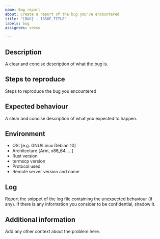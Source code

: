 ```yaml
---
name: Bug report
about: Create a report of the bug you've encountered
title: "[BUG] - ISSUE_TITLE"
labels: bug
assignees: veeso

---
```


## Description

A clear and concise description of what the bug is.

## Steps to reproduce

Steps to reproduce the bug you encountered

## Expected behaviour

A clear and concise description of what you expected to happen.

## Environment

- OS: [e.g. GNU/Linux Debian 10]
- Architecture [Arm, x86_64, ...]
- Rust version
- termscp version
- Protocol used
- Remote server version and name

## Log

Report the snippet of the log file containing the unexpected behaviour (if any).
If there is any information you consider to be confidential, shadow it.

## Additional information

Add any other context about the problem here.
